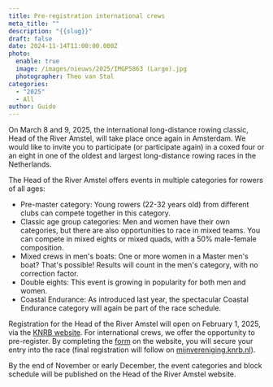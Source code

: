 ```yaml
---
title: Pre-registration international crews
meta_title: ""
description: "{{slug}}"
draft: false
date: 2024-11-14T11:00:00.000Z
photo:
  enable: true
  image: /images/nieuws/2025/IMGP5863 (Large).jpg
  photographer: Theo van Stal
categories:
  - "2025"
  - All
author: Guido
---
```

On March 8 and 9, 2025, the international long-distance rowing classic, Head of the River Amstel, will take place once again in Amsterdam. We would like to invite you to participate (or participate again) in a coxed four or an eight in one of the oldest and largest long-distance rowing races in the Netherlands.

The Head of the River Amstel offers events in multiple categories for rowers of all ages:   
- Pre-master category: Young rowers (22-32 years old) from different clubs can compete together in this category.
- Classic age group categories: Men and women have their own categories, but there are also opportunities to race in mixed teams. You can compete in mixed eights or mixed quads, with a 50% male-female composition.
- Mixed crews in men's boats: One or more women in a Master men's boat? That's possible! Results will count in the men's category, with no correction factor.
- Double eights: This event is growing in popularity for both men and women.
- Coastal Endurance: As introduced last year, the spectacular Coastal Endurance category will again be part of the race schedule.

Registration for the Head of the River Amstel will open on February 1, 2025, via the [KNRB website](https://mijnvereniging.knrb.nl). For international crews, we offer the opportunity to pre-register. By completing the [form](../../deelnemers/inschrijving/) on the website, you will secure your entry into the race (final registration will follow on [mijnvereniging.knrb.nl](https://mijnvereniging.knrb.nl)).

By the end of November or early December, the event categories and block schedule will be published on the Head of the River Amstel website.
